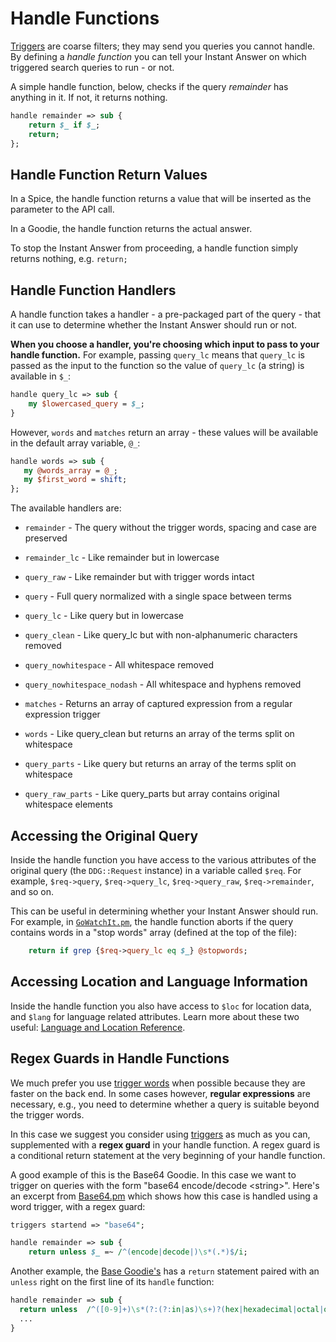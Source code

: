 # Handle Functions

[Triggers](http://docs.duckduckhack.com/backend-reference/triggers.html) are coarse filters; they may send you queries you cannot handle. By defining a *handle function* you can tell your Instant Answer on which triggered search queries to run - or not.

A simple handle function, below, checks if the query *remainder* has anything in it. If not, it returns nothing.

```perl
handle remainder => sub {
    return $_ if $_;
    return;
};
```

## Handle Function Return Values

In a Spice, the handle function returns a value that will be inserted as the parameter to the API call. 

In a Goodie, the handle function returns the actual answer.

To stop the Instant Answer from proceeding, a handle function simply returns nothing, e.g. `return;`

## Handle Function Handlers

A handle function takes a handler - a pre-packaged part of the query - that it can use to determine whether the Instant Answer should run or not. 

**When you choose a handler, you're choosing which input to pass to your handle function.** For example, passing `query_lc` means that `query_lc` is passed as the input to the function so the value of `query_lc` (a string) is available in `$_`:

```perl
handle query_lc => sub {
    my $lowercased_query = $_;
}
```

However, `words` and `matches` return an array - these values will be available in the default array variable, `@_`:

```perl
handle words => sub {
   my @words_array = @_;
   my $first_word = shift;
};
```

The available handlers are:

- `remainder` -  The query without the trigger words, spacing and case are preserved

- `remainder_lc` - Like remainder but in lowercase

- `query_raw` -  Like remainder but with trigger words intact

- `query` -  Full query normalized with a single space between terms

- `query_lc` -  Like query but in lowercase

- `query_clean` -  Like query_lc but with non-alphanumeric characters removed

- `query_nowhitespace` -  All whitespace removed

- `query_nowhitespace_nodash` -  All whitespace and hyphens removed

- `matches` -  Returns an array of captured expression from a regular expression trigger

- `words` -  Like query_clean but returns an array of the terms split on whitespace

- `query_parts` -  Like query but returns an array of the terms split on whitespace

- `query_raw_parts` -  Like query_parts but array contains original whitespace elements

## Accessing the Original Query

Inside the handle function you have access to the various attributes of the original query (the `DDG::Request` instance) in a variable called `$req`. For example, `$req->query`, `$req->query_lc`, `$req->query_raw`, `$req->remainder`, and so on.

This can be useful in determining whether your Instant Answer should run. For example, in [`GoWatchIt.pm`](https://github.com/duckduckgo/zeroclickinfo-spice/blob/d53dcf3842c337a626405af2bff0be28d85c1fd2/lib/DDG/Spice/GoWatchIt.pm#L22), the handle function aborts if the query contains words in a "stop words" array (defined at the top of the file):

```perl
	return if grep {$req->query_lc eq $_} @stopwords;
```

## Accessing Location and Language Information

Inside the handle function you also have access to `$loc` for location data, and `$lang` for language related attributes. Learn more about these two useful: [Language and Location Reference](http://docs.duckduckhack.com/backend-reference/language-location-apis.html).

## Regex Guards in Handle Functions

We much prefer you use [trigger words](http://docs.duckduckhack.com/backend-reference/triggers.html) when possible because they are faster on the back end. In some cases however, **regular expressions** are necessary, e.g., you need to determine whether a query is suitable beyond the trigger words.

In this case we suggest you consider using [triggers](http://docs.duckduckhack.com/backend-reference/triggers.html) as much as you can, supplemented with a **regex guard** in your handle function. A regex guard is a conditional return statement at the very beginning of your handle function.

A good example of this is the Base64 Goodie. In this case we want to trigger on queries with the form "base64 encode/decode \<string\>". Here's an excerpt from [Base64.pm](https://github.com/duckduckgo/zeroclickinfo-goodies/blob/master/lib/DDG/Goodie/Base64.pm) which shows how this case is handled using a word trigger, with a regex guard:

```perl
triggers startend => "base64";

handle remainder => sub {
    return unless $_ =~ /^(encode|decode|)\s*(.*)$/i;
```

Another example, the [Base Goodie's](https://github.com/duckduckgo/zeroclickinfo-goodies/blob/master/lib/DDG/Goodie/Base.pm) has a `return` statement paired with an `unless` right on the first line of its `handle` function:

```perl
handle remainder => sub {
  return unless  /^([0-9]+)\s*(?:(?:in|as)\s+)?(hex|hexadecimal|octal|oct|binary|base\s*([0-9]+))$/;
  ...
}
```
